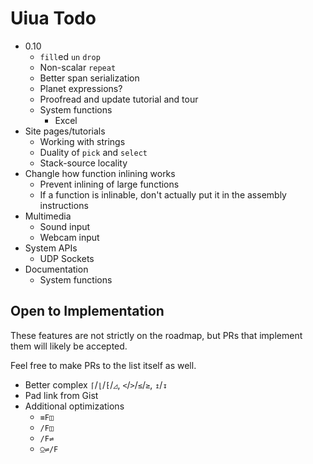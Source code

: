 # Uiua Todo

- 0.10
  - `fill`ed `un` `drop`
  - Non-scalar `repeat`
  - Better span serialization
  - Planet expressions?
  - Proofread and update tutorial and tour
  - System functions
    - Excel
- Site pages/tutorials
  - Working with strings
  - Duality of `pick` and `select`
  - Stack-source locality
- Changle how function inlining works
  - Prevent inlining of large functions
  - If a function is inlinable, don't actually put it in the assembly instructions
- Multimedia
  - Sound input
  - Webcam input
- System APIs
  - UDP Sockets
- Documentation
  - System functions

## Open to Implementation

These features are not strictly on the roadmap, but PRs that implement them will likely be accepted.

Feel free to make PRs to the list itself as well.

- Better complex `⌈`/`⌊`/`⁅`/`◿`, `<`/`>`/`≤`/`≥`, `↥`/`↧`
- Pad link from Gist
- Additional optimizations
  - `≡F◫`
  - `/F◫`
  - `/F⇌`
  - `⍜⇌/F`
